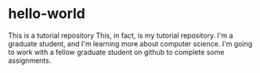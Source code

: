 # hello-world
This is a tutorial repository
This, in fact, is my tutorial repository.
I'm a graduate student, and I'm learning more about computer science.
I'm going to work with a fellow graduate student on github to complete some assignments.

